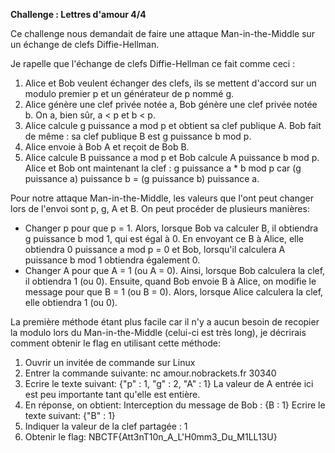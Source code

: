 **Challenge : Lettres d'amour 4/4**


Ce challenge nous demandait de faire une attaque Man-in-the-Middle sur un échange de clefs Diffie-Hellman.

Je rapelle que l'échange de clefs Diffie-Hellman ce fait comme ceci :

1) Alice et Bob veulent échanger des clefs, ils se mettent d'accord sur un modulo premier p et un générateur de p nommé g.
2) Alice génère une clef privée notée a, Bob génère une clef privée notée b. On a, bien sûr, a < p et b < p.
3) Alice calcule g puissance a mod p et obtient sa clef publique A. Bob fait de même : sa clef publique B est g puissance b mod p.
4) Alice envoie à Bob A et reçoit de Bob B.
5) Alice calcule B puissance a mod p et Bob calcule A puissance b mod p. Alice et Bob ont maintenant la clef : g puissance a * b mod p car (g puissance a) puissance b = (g puissance b) puissance a.

Pour notre attaque Man-in-the-Middle, les valeurs que l'ont peut changer lors de l'envoi sont p, g, A et B. On peut procéder de plusieurs manières:

* Changer p pour que p = 1. Alors, lorsque Bob va calculer B, il obtiendra g puissance b mod 1, qui est égal à 0. En envoyant ce B à Alice, elle obtiendra 0 puissance a mod p = 0 et Bob, lorsqu'il calculera A puissance b mod 1 obtiendra également 0.
* Changer A pour que A = 1 (ou A = 0). Ainsi, lorsque Bob calculera la clef, il obtiendra 1 (ou 0). Ensuite, quand Bob envoie B à Alice, on modifie le message pour que B = 1 (ou B = 0). Alors, lorsque Alice calculera la clef, elle obtiendra 1 (ou 0).

La première méthode étant plus facile car il n'y a aucun besoin de recopier la modulo lors du Man-in-the-Middle (celui-ci est très long), je décrirais comment obtenir le flag en utilisant cette méthode:

1) Ouvrir un invitée de commande sur Linux
2) Entrer la commande suivante:
    nc amour.nobrackets.fr 30340
3) Ecrire le texte suivant:
    {"p" : 1, "g" : 2, "A" : 1}
La valeur de A entrée ici est peu importante tant qu'elle est entière.
4) En réponse, on obtient:
    Interception du message de Bob : {B : 1}
Ecrire le texte suivant:
    {"B" : 1}
5) Indiquer la valeur de la clef partagée : 1
6) Obtenir le flag:
    NBCTF{Att3nT10n_A_L'H0mm3_Du_M1LL13U}
    

